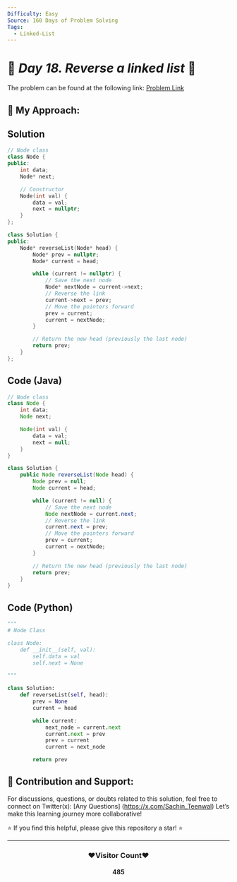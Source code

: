 ```yaml
---
Difficulty: Easy  
Source: 160 Days of Problem Solving  
Tags:
  - Linked-List
---
```


# 🚀 _Day 18. Reverse a linked list_ 🧠


The problem can be found at the following link: [Problem Link](https://www.geeksforgeeks.org/batch/gfg-160-problems/track/linked-list-gfg-160/problem/reverse-a-linked-list)

## 🎯 **My Approach:**


## Solution
```cpp
// Node class
class Node {
public:
    int data;
    Node* next;

    // Constructor
    Node(int val) {
        data = val;
        next = nullptr;
    }
};

class Solution {
public:
    Node* reverseList(Node* head) {
        Node* prev = nullptr;
        Node* current = head;

        while (current != nullptr) {
            // Save the next node
            Node* nextNode = current->next;
            // Reverse the link
            current->next = prev;
            // Move the pointers forward
            prev = current;
            current = nextNode;
        }

        // Return the new head (previously the last node)
        return prev;
    }
};
```

## Code (Java)

```java
// Node class
class Node {
    int data;
    Node next;

    Node(int val) {
        data = val;
        next = null;
    }
}

class Solution {
    public Node reverseList(Node head) {
        Node prev = null;
        Node current = head;

        while (current != null) {
            // Save the next node
            Node nextNode = current.next;
            // Reverse the link
            current.next = prev;
            // Move the pointers forward
            prev = current;
            current = nextNode;
        }

        // Return the new head (previously the last node)
        return prev;
    }
}
```

## Code (Python)

```python
"""
# Node Class

class Node:
    def __init__(self, val):
        self.data = val
        self.next = None

"""

class Solution:
    def reverseList(self, head):
        prev = None
        current = head

        while current:
            next_node = current.next
            current.next = prev
            prev = current
            current = next_node

        return prev
```



## 🎯 **Contribution and Support:**

For discussions, questions, or doubts related to this solution, feel free to connect on Twitter(x): [Any Questions] (https://x.com/Sachin_Teenwal) Let’s make this learning journey more collaborative!

⭐ If you find this helpful, please give this repository a star! ⭐

---

<div align="center">
 <h3><b>❤️Visitor Count❤️</b></h3>
   <textalign="center">
   <h4>485</h4>
